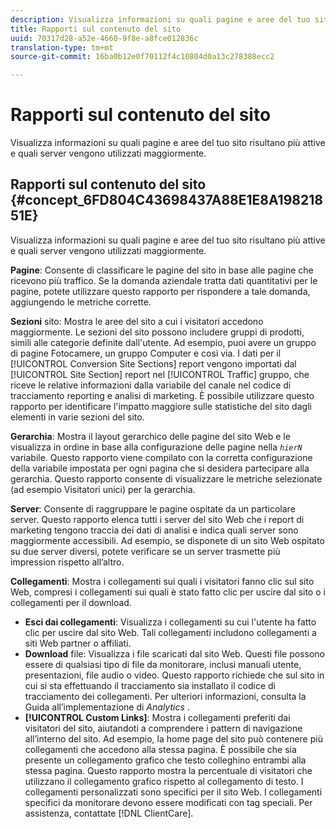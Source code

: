 ```yaml
---
description: Visualizza informazioni su quali pagine e aree del tuo sito risultano più attive e quali server vengono utilizzati maggiormente.
title: Rapporti sul contenuto del sito
uuid: 70317d28-a52e-4660-9f8e-a8fce012836c
translation-type: tm+mt
source-git-commit: 16ba0b12e0f70112f4c10804d0a13c278388ecc2

---
```



# Rapporti sul contenuto del sito

Visualizza informazioni su quali pagine e aree del tuo sito risultano più attive e quali server vengono utilizzati maggiormente.

## Rapporti sul contenuto del sito {#concept_6FD804C43698437A88E1E8A19821851E}

Visualizza informazioni su quali pagine e aree del tuo sito risultano più attive e quali server vengono utilizzati maggiormente.

**Pagine**: Consente di classificare le pagine del sito in base alle pagine che ricevono più traffico. Se la domanda aziendale tratta dati quantitativi per le pagine, potete utilizzare questo rapporto per rispondere a tale domanda, aggiungendo le metriche corrette.

**Sezioni** sito: Mostra le aree del sito a cui i visitatori accedono maggiormente. Le sezioni del sito possono includere gruppi di prodotti, simili alle categorie definite dall'utente. Ad esempio, puoi avere un gruppo di pagine Fotocamere, un gruppo Computer e così via. I dati per il [!UICONTROL Conversion Site Sections] report vengono importati dal [!UICONTROL Site Section] report nel [!UICONTROL Traffic] gruppo, che riceve le relative informazioni dalla variabile del canale nel codice di tracciamento reporting e analisi di marketing. È possibile utilizzare questo rapporto per identificare l'impatto maggiore sulle statistiche del sito dagli elementi in varie sezioni del sito.

**Gerarchia**: Mostra il layout gerarchico delle pagine del sito Web e le visualizza in ordine in base alla configurazione delle pagine nella *`hierN`* variabile. Questo rapporto viene compilato con la corretta configurazione della variabile impostata per ogni pagina che si desidera partecipare alla gerarchia. Questo rapporto consente di visualizzare le metriche selezionate (ad esempio Visitatori unici) per la gerarchia.

**Server**: Consente di raggruppare le pagine ospitate da un particolare server. Questo rapporto elenca tutti i server del sito Web che i report di marketing tengono traccia dei dati di analisi e indica quali server sono maggiormente accessibili. Ad esempio, se disponete di un sito Web ospitato su due server diversi, potete verificare se un server trasmette più impression rispetto all’altro.

**Collegamenti**: Mostra i collegamenti sui quali i visitatori fanno clic sul sito Web, compresi i collegamenti sui quali è stato fatto clic per uscire dal sito o i collegamenti per il download.

* **Esci dai collegamenti**: Visualizza i collegamenti su cui l'utente ha fatto clic per uscire dal sito Web. Tali collegamenti includono collegamenti a siti Web partner o affiliati.
* **Download** file: Visualizza i file scaricati dal sito Web. Questi file possono essere di qualsiasi tipo di file da monitorare, inclusi manuali utente, presentazioni, file audio o video. Questo rapporto richiede che sul sito in cui si sta effettuando il tracciamento sia installato il codice di tracciamento dei collegamenti. Per ulteriori informazioni, consulta la Guida all’implementazione di *Analytics* .
* **[!UICONTROL Custom Links]**: Mostra i collegamenti preferiti dai visitatori del sito, aiutandoti a comprendere i pattern di navigazione all’interno del sito. Ad esempio, la home page del sito può contenere più collegamenti che accedono alla stessa pagina. È possibile che sia presente un collegamento grafico che testo colleghino entrambi alla stessa pagina. Questo rapporto mostra la percentuale di visitatori che utilizzano il collegamento grafico rispetto al collegamento di testo. I collegamenti personalizzati sono specifici per il sito Web. I collegamenti specifici da monitorare devono essere modificati con tag speciali. Per assistenza, contattate [!DNL ClientCare].

